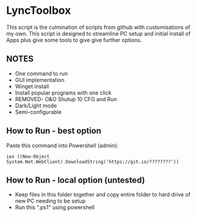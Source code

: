 # LyncToolbox
This script is the culmination of scripts from github with customisations of my own. This script is designed to streamline PC setup and initial install of Apps plus give some tools to give give further options.

## NOTES
- One command to run
- GUI implementation
- Winget install
- Install popular programs with one click
- REMOVED- O&O Shutup 10 CFG and Run
- Dark/Light mode
- Semi-configurable


## How to Run - best option
Paste this command into Powershell (admin):
```
iex ((New-Object System.Net.WebClient).DownloadString('https://git.io/????????'))
```

## How to Run - local option (untested)
- Keep files in this folder together and copy entire folder to hard drive of new PC needing to be setup
- Run this ".ps1" using powershell
